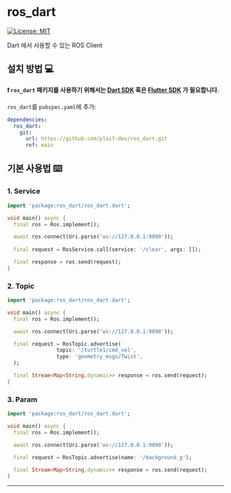 # ros_dart

[![License: MIT][license_badge]][license_link]

Dart 에서 사용할 수 있는 ROS Client

## 설치 방법 💻

**❗ `ros_dart` 패키지를 사용하기 위해서는 [Dart SDK][dart_install_link] 혹은 [Flutter SDK][flutter_install_link] 가 필요합니다.**

`ros_dart`를 `pubspec.yaml`에 추가:

```yaml
dependencies:
  ros_dart:
    git:
      url: https://github.com/plaif-dev/ros_dart.git
      ref: main
```

## 기본 사용법 ⌨️

### 1. Service

```dart
import 'package:ros_dart/ros_dart.dart';

void main() async {
  final ros = Ros.implement();

  await ros.connect(Uri.parse('ws://127.0.0.1:9090'));
  
  final request = RosService.call(service: '/clear', args: []);

  final response = ros.send(request);
}
```

### 2. Topic

```dart
import 'package:ros_dart/ros_dart.dart';

void main() async {
  final ros = Ros.implement();

  await ros.connect(Uri.parse('ws://127.0.0.1:9090'));

  final request = RosTopic.advertise(
                topic: '/turtle1/cmd_vel',
                type: 'geometry_msgs/Twist',
  );

  final Stream<Map<String,dynamic>> response = ros.send(request);
}
```

### 3. Param

```dart
import 'package:ros_dart/ros_dart.dart';

void main() async {
  final ros = Ros.implement();

  await ros.connect(Uri.parse('ws://127.0.0.1:9090'));

  final request = RosTopic.advertise(name: '/background_g');

  final Stream<Map<String,dynamic>> response = ros.send(request);
}
```

---

[dart_install_link]: https://dart.dev/get-dart
[flutter_install_link]: https://docs.flutter.dev/get-started/install
[license_badge]: https://img.shields.io/badge/license-MIT-blue.svg
[license_link]: https://opensource.org/licenses/MIT
